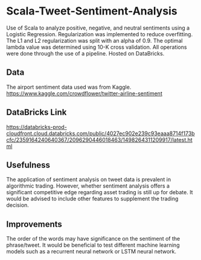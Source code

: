# Scala-Tweet-Sentiment-Analysis
Use of Scala to analyze positive, negative, and neutral sentiments using a Logistic Regression. Regularization was implemented to reduce overfitting. The L1 and L2 regularization was split with an alpha of 0.9. The optimal lambda value was determined using 10-K cross validation. All operations were done through the use of a pipeline. Hosted on DataBricks.

## Data
The airport sentiment data used was from Kaggle.
https://www.kaggle.com/crowdflower/twitter-airline-sentiment

## DataBricks Link
https://databricks-prod-cloudfront.cloud.databricks.com/public/4027ec902e239c93eaaa8714f173bcfc/2359164240640367/2096290446018463/1498264311209917/latest.html

## Usefulness
The application of sentiment analysis on tweet data is prevalent in algorithmic trading. However, whether sentiment analysis offers a significant competitive edge regarding asset trading is still up for debate. It would be advised to include other features to supplement the trading decision. 

## Improvements
The order of the words may have significance on the sentiment of the phrase/tweet. It would be beneficial to test different machine learning models such as a recurrent neural network or LSTM neural network. 
